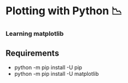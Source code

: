 # Plotting with Python :chart_with_downwards_trend:
	
### Learning matplotlib

## Requirements

 - python -m pip install -U pip
 - python -m pip install -U matplotlib